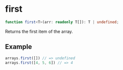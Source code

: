# first

```ts
function first<T>(arr: readonly T[]): T | undefined;
```

Returns the first item of the array.

## Example

```ts
arrays.first([]) // => undefined
arrays.first([4, 5, 6]) // => 4
```
